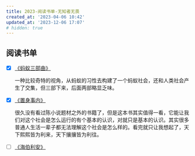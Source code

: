```yaml
---
title: 2023-阅读书单-无知者无畏
created_at: '2023-04-06 10:42'
updated_at: '2023-12-06 17:07'
# hidden: true
---
```



## 阅读书单

- [x] [《蚂蚁三部曲》](https://book.douban.com/subject/35324442/)

    一种比较奇特的视角，从蚂蚁的习性去构建了一个蚂蚁社会，还和人类社会产生了交集，但三部下来，后面两部略显乏味。

- [x] [《置身事内》](https://book.douban.com/subject/35546622/)

    很久没有看过陈小说题材之外的书籍了，但是这本书其实值得一看，它能让我们对这个社会是怎么运行的有个基本的认识，对就只是基本的认识。其实很多普通人生活一辈子都无法理解这个社会是怎么样的。看完就只让我想起了，天下熙熙皆为利来，天下攘攘皆为利往。

- [ ] [《海伯利安》](https://book.douban.com/subject/27117515/)
